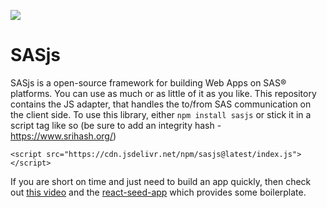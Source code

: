 [![](https://data.jsdelivr.com/v1/package/npm/sasjs/badge)](https://www.jsdelivr.com/package/npm/sasjs)

# SASjs

SASjs is a open-source framework for building Web Apps on SAS® platforms. You can use as much or as little of it as you like. This repository contains the JS adapter, that handles the to/from SAS communication on the client side. To use this library, either `npm install sasjs` or stick it in a script tag like so (be sure to add an integrity hash - https://www.srihash.org/)

```
<script src="https://cdn.jsdelivr.net/npm/sasjs@latest/index.js"></script>
```

If you are short on time and just need to build an app quickly, then check out [this video](https://vimeo.com/393161794) and the [react-seed-app](https://github.com/macropeople/react-seed-app) which provides some boilerplate.
